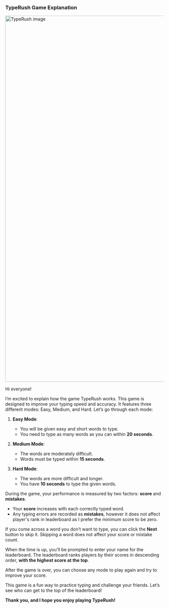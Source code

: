 ### TypeRush Game Explanation
<img width="1165" alt="TypeRush image" src="https://github.com/Thazinphoo22/TypeRush/assets/169599607/fdd52553-c9f0-4632-a7fa-1b779cdcf216">

Hi everyone!

I’m excited to explain how the game TypeRush works. This game is designed to improve your typing speed and accuracy. It features three different modes: Easy, Medium, and Hard. Let’s go through each mode:

1. **Easy Mode**:
   - You will be given easy and short words to type.
   - You need to type as many words as you can within **20 seconds**.

2. **Medium Mode**:
   - The words are moderately difficult.
   - Words must be typed within **15 seconds**.

3. **Hard Mode**:
   - The words are more difficult and longer.
   - You have **10 seconds** to type the given words.

During the game, your performance is measured by two factors: **score** and **mistakes**.
- Your **score** increases with each correctly typed word.
- Any typing errors are recorded as **mistakes**, however it does not affect player's rank in leaderboard as I prefer the minimum score to be zero.

If you come across a word you don’t want to type, you can click the **Next** button to skip it. Skipping a word does not affect your score or mistake count.

When the time is up, you’ll be prompted to enter your name for the leaderboard. The leaderboard ranks players by their scores in descending order, **with the highest score at the top**.

After the game is over, you can choose any mode to play again and try to improve your score.

This game is a fun way to practice typing and challenge your friends. Let’s see who can get to the top of the leaderboard!

**Thank you, and I hope you enjoy playing TypeRush!**
